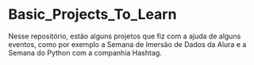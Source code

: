# Basic_Projects_To_Learn
Nesse repositório, estão alguns projetos que fiz com a ajuda de alguns eventos, como por exemplo a Semana de Imersão de Dados da Alura e a Semana do Python com a companhia Hashtag.
